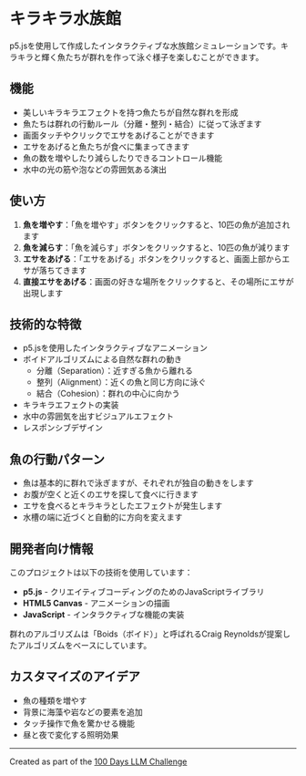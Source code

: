 # キラキラ水族館

p5.jsを使用して作成したインタラクティブな水族館シミュレーションです。キラキラと輝く魚たちが群れを作って泳ぐ様子を楽しむことができます。

## 機能

- 美しいキラキラエフェクトを持つ魚たちが自然な群れを形成
- 魚たちは群れの行動ルール（分離・整列・結合）に従って泳ぎます
- 画面タッチやクリックでエサをあげることができます
- エサをあげると魚たちが食べに集まってきます
- 魚の数を増やしたり減らしたりできるコントロール機能
- 水中の光の筋や泡などの雰囲気ある演出

## 使い方

1. **魚を増やす**：「魚を増やす」ボタンをクリックすると、10匹の魚が追加されます
2. **魚を減らす**：「魚を減らす」ボタンをクリックすると、10匹の魚が減ります
3. **エサをあげる**：「エサをあげる」ボタンをクリックすると、画面上部からエサが落ちてきます
4. **直接エサをあげる**：画面の好きな場所をクリックすると、その場所にエサが出現します

## 技術的な特徴

- p5.jsを使用したインタラクティブなアニメーション
- ボイドアルゴリズムによる自然な群れの動き
  - 分離（Separation）：近すぎる魚から離れる
  - 整列（Alignment）：近くの魚と同じ方向に泳ぐ
  - 結合（Cohesion）：群れの中心に向かう
- キラキラエフェクトの実装
- 水中の雰囲気を出すビジュアルエフェクト
- レスポンシブデザイン

## 魚の行動パターン

- 魚は基本的に群れで泳ぎますが、それぞれが独自の動きをします
- お腹が空くと近くのエサを探して食べに行きます
- エサを食べるとキラキラとしたエフェクトが発生します
- 水槽の端に近づくと自動的に方向を変えます

## 開発者向け情報

このプロジェクトは以下の技術を使用しています：

- **p5.js** - クリエイティブコーディングのためのJavaScriptライブラリ
- **HTML5 Canvas** - アニメーションの描画
- **JavaScript** - インタラクティブな機能の実装

群れのアルゴリズムは「Boids（ボイド）」と呼ばれるCraig Reynoldsが提案したアルゴリズムをベースにしています。

## カスタマイズのアイデア

- 魚の種類を増やす
- 背景に海藻や岩などの要素を追加
- タッチ操作で魚を驚かせる機能
- 昼と夜で変化する照明効果

---

Created as part of the [100 Days LLM Challenge](https://github.com/hiroe28/llm-100days-challenge)